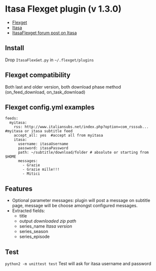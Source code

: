 Itasa Flexget plugin (v 1.3.0)
==============================

- [Flexget](http://www.flexget.com) 
- [Itasa](http://italiansubs.net)
- [ItasaFlexget forum post on Itasa](http://www.italiansubs.net/forum/hardware-software/itasa-flexget-plugin/)

Install
-------
Drop `ItasaFlexGet.py` in `~/.flexget/plugins`

Flexget compatibility
---------------------
Both last and older version, both download phase method (on_feed_download, on_task_download)

Flexget config.yml examples
---------------------------
```
feeds:
  myitasa:
    rss: http://www.italiansubs.net/index.php?option=com_rsssub...  #myitasa or itasa subtitle feed
    accept_all: yes  #accept all from myitasa                                               
    itasa:
      username: itasaUsername
      password: itasaPassword
      path: ~/subtitle/download/folder # absolute or starting from $HOME
      messages:
        - Grazie
        - Grazie mille!!!
        - Mitici
```

Features
---------------------------
* Optional parameter messages: plugin will post a message on subtitle page, message will be choose amongst configured messages.
* Extracted fields:
  * title
  * output _downloaded zip path_
  * series\_name _Itasa version_
  * series_season
  * series_episode

Test
----------------------------
`python2 -m unittest test`
Test will ask for itasa username and password
